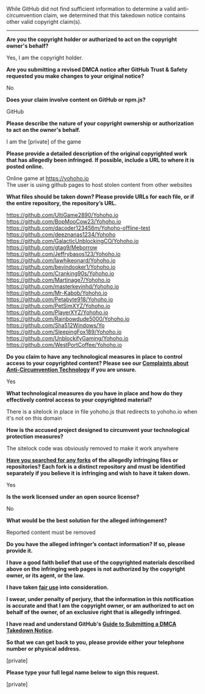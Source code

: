 While GitHub did not find sufficient information to determine a valid anti-circumvention claim, we determined that this takedown notice contains other valid copyright claim(s).

---

**Are you the copyright holder or authorized to act on the copyright owner's behalf?**  
  
Yes, I am the copyright holder.  
  
**Are you submitting a revised DMCA notice after GitHub Trust & Safety requested you make changes to your original notice?**  
  
No  
  
**Does your claim involve content on GitHub or npm.js?**  
  
GitHub  
  
**Please describe the nature of your copyright ownership or authorization to act on the owner's behalf.**  
  
I am the [private] of the game  
  
**Please provide a detailed description of the original copyrighted work that has allegedly been infringed. If possible, include a URL to where it is posted online.**  
  
Online game at https://yohoho.io  
The user is using github pages to host stolen content from other websites  
  
**What files should be taken down? Please provide URLs for each file, or if the entire repository, the repository’s URL.**  
  
https://github.com/UltiGame2890/Yohoho.io  
https://github.com/BopMooCow23/Yohoho.io  
https://github.com/dacoder123456m/Yohoho-offline-test  
https://github.com/deeznanas1234/Yohoho  
https://github.com/GalacticUnblockingCO/Yohoho.io  
https://github.com/gtag9/Meborrow  
https://github.com/Jeffrybasos123/Yohoho.io  
https://github.com/lawhikeonard/Yohoho.io  
https://github.com/bevindooker1/Yohoho.io  
https://github.com/Cranking90s/Yohoho.io  
https://github.com/Martinage7/Yohoho.io  
https://github.com/masterkevinhd/Yohoho.io  
https://github.com/Mr-Kabob/Yohoho.io  
https://github.com/Petabyte918/Yohoho.io  
https://github.com/PetSimXYZ/Yohoho.io  
https://github.com/PlayerXYZ/Yohoho.io  
https://github.com/Rainbowdude5000/Yohoho.io  
https://github.com/Sha512Windows/Yo  
https://github.com/SleepingFox189/Yohoho.io  
https://github.com/UnblockifyGaming/Yohoho.io  
https://github.com/WestPortCoffee/Yohoho.io  
  
**Do you claim to have any technological measures in place to control access to your copyrighted content? Please see our <a href="https://docs.github.com/articles/guide-to-submitting-a-dmca-takedown-notice#complaints-about-anti-circumvention-technology">Complaints about Anti-Circumvention Technology</a> if you are unsure.**  
  
Yes  
  
**What technological measures do you have in place and how do they effectively control access to your copyrighted material?**  
  
There is a sitelock in place in file yohoho.js that redirects to yohoho.io when it's not on this domain  
  
**How is the accused project designed to circumvent your technological protection measures?**  
  
The sitelock code was obviously removed to make it work anywhere  
  
**<a href="https://docs.github.com/articles/dmca-takedown-policy#b-what-about-forks-or-whats-a-fork">Have you searched for any forks</a> of the allegedly infringing files or repositories? Each fork is a distinct repository and must be identified separately if you believe it is infringing and wish to have it taken down.**  
  
Yes  
  
**Is the work licensed under an open source license?**  
  
No  
  
**What would be the best solution for the alleged infringement?**  
  
Reported content must be removed  
  
**Do you have the alleged infringer’s contact information? If so, please provide it.**  
  
**I have a good faith belief that use of the copyrighted materials described above on the infringing web pages is not authorized by the copyright owner, or its agent, or the law.**  
  
**I have taken <a href="https://www.lumendatabase.org/topics/22">fair use</a> into consideration.**  
  
**I swear, under penalty of perjury, that the information in this notification is accurate and that I am the copyright owner, or am authorized to act on behalf of the owner, of an exclusive right that is allegedly infringed.**  
  
**I have read and understand GitHub's <a href="https://docs.github.com/articles/guide-to-submitting-a-dmca-takedown-notice/">Guide to Submitting a DMCA Takedown Notice</a>.**  
  
**So that we can get back to you, please provide either your telephone number or physical address.**  
  
[private]
  
**Please type your full legal name below to sign this request.**  
  
[private]
